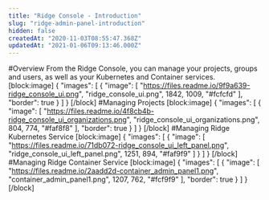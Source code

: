 ```yaml
---
title: "Ridge Console - Introduction"
slug: "ridge-admin-panel-introduction"
hidden: false
createdAt: "2020-11-03T08:55:47.368Z"
updatedAt: "2021-01-06T09:13:46.000Z"
---
```

#Overview
From the Ridge Console, you can manage your projects, groups and users, as well as your Kubernetes and Container services. 
[block:image]
{
  "images": [
    {
      "image": [
        "https://files.readme.io/9f9a639-ridge_console_ui.png",
        "ridge_console_ui.png",
        1842,
        1009,
        "#fcfcfd"
      ],
      "border": true
    }
  ]
}
[/block]
#Managing Projects
[block:image]
{
  "images": [
    {
      "image": [
        "https://files.readme.io/4f8cb4b-ridge_console_ui_organizations.png",
        "ridge_console_ui_organizations.png",
        804,
        774,
        "#faf8f8"
      ],
      "border": true
    }
  ]
}
[/block]
#Managing Ridge Kubernetes Service
[block:image]
{
  "images": [
    {
      "image": [
        "https://files.readme.io/71db072-ridge_console_ui_left_panel.png",
        "ridge_console_ui_left_panel.png",
        1251,
        894,
        "#faf9f9"
      ]
    }
  ]
}
[/block]
#Managing Ridge Container Service
[block:image]
{
  "images": [
    {
      "image": [
        "https://files.readme.io/2aadd2d-container_admin_panel1.png",
        "container_admin_panel1.png",
        1207,
        762,
        "#fcf9f9"
      ],
      "border": true
    }
  ]
}
[/block]